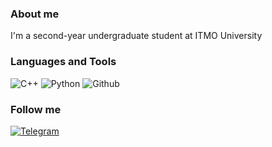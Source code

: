 ### About me 
 I'm a second-year undergraduate student at ITMO University
### Languages and Tools
![C++](https://img.shields.io/badge/-C++-000000?style=for-the-badge&logo=C%2b%2b&logoColor=6296CC)
![Python](https://img.shields.io/badge/-Python-000000?style=for-the-badge&logo=python)
![Github](https://img.shields.io/badge/-github-000000?style=for-the-badge&logo=github)

### Follow me
[![Telegram](https://img.shields.io/badge/-Telegram-000000?style=for-the-badge&logo=telegram)](https://t.me/sakir0132)

